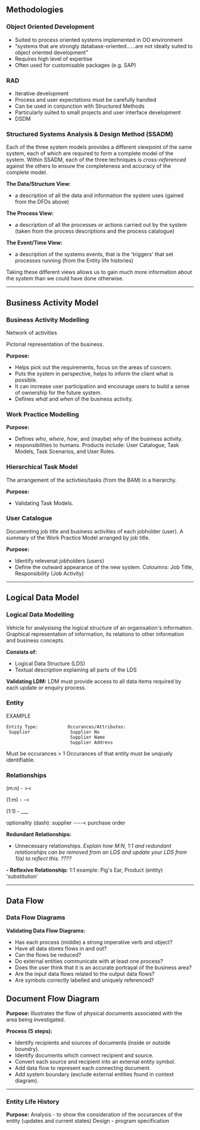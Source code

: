 ## Methodologies
### Object Oriented Development
- Suited to process oriented systems implemented in OO environment
- “systems that are strongly database-oriented……are not ideally suited to object oriented development”
- Requires high level of expertise
- Often used for customisable packages (e.g. SAP)
### RAD
- Iterative development
- Process and user expectations must be carefully handled
- Can be used in conjunction with Structured Methods
- Particularly suited to small projects and user interface development
- DSDM

### Structured Systems Analysis & Design Method (SSADM)
Each of the three system models provides a different viewpoint of the same system, 
each of which are required to form a complete model of the system. 
Within SSADM, each of the three techniques is *cross-referenced* against the others to ensure the completeness and accuracy 
of the complete model.

**The Data/Structure View:**
- a description of all the data and information the system uses (gained from the DFDs above)

**The Process View:**
- a description of all the processes or actions carried out by the system (taken from the process descriptions and the process catalogue)

**The Event/Time View:**
- a description of the systems events, that is the 'triggers' that set processes running (from the Entity life histories)
  
Taking these different views allows us to gain much more information about the system than we could have done otherwise.
__________________________________________________
## Business Activity Model
### Business Activity Modelling
Network of activities

Pictorial representation of the business.

**Purpose:**
- Helps pick out the requirements, focus on the areas of concern. 
- Puts the system in perspective, helps to inform the client what is possible.
- It can increase user participation and encourage users to build a sense of ownership for the future system.
- Defines *what* and *when* of the business activity.
    
### Work Practice Modelling
**Purpose:**
- Defines *who*, *where*, *how*, and (maybe) *why* of the business activity. 
-  responsibilities to humans.
Products include: User Catalogue, Task Models, Task Scenarios, and User Roles.
  
### Hierarchical Task Model
The arrangement of the activties/tasks (from the BAM) in a hierarchy.

**Purpose:**
- Validating Task Models.
    
### User Catalogue
Documenting job title and business activities of each jobholder (user). A summary of the Work Practice Model arranged by 
job title.

**Purpose:**
- Identify relevenat jobholders (users)
- Define the outward appearance of the new system.
 Coloumns: Job Title, Responsibility (Job Activity)
   
   
______________________________________________________

## Logical Data Model
### Logical Data Modelling
Vehicle for analysising the logical structure of an organisation's information.
Graphical representation of information, its relations to other information and business concepts.

**Consists of:**
- Logical Data Structure (LDS)
- Textual description explaining all parts of the LDS

**Validating LDM:**
LDM must provide access to all data items required by each update or enquiry process.

### Entity
EXAMPLE
```
Entity Type:           Occurances/Attributes:
 Supplier               Supplier No
                        Supplier Name
                        Supplier Address
```    
Must be occurances > 1
Occurances of that entity must be unqiuely identifiable.

### Relationships

(m:n) - ><

(1:m) - -<

(1:1) - ___ 

optionality (dash): supplier ----< purchase order

**Redundant Relationships:**
- Unnecessary relationships.
*Explain how M:N, 1:1 and redundant relationships can be removed from an LDS and
update your LDS from 1(a) to reflect this. ????*

**- Reflexive Relationship:**
1:1
example: Pig's Ear, Product (entity) 'substitution'

______________________________________________________

## Data Flow
### Data Flow Diagrams
**Validating Data Flow Diagrams:**
- Has each process (middle) a strong imperative verb and object?
- Have all data stores flows in and out?
- Can the flows be reduced?
- Do external entities communicate with at least one process?
- Does the user think that it is an accurate portrayal of the business area?
- Are the input data flows related to the output data flows?
- Are symbols correctly labelled and uniquely referenced?
    
## Document Flow Diagram
**Purpose:**
Illustrates the flow of physical documents associated with the area being investigated. 

**Process (5 steps):**
- Identify recipients and sources of documents (inside or outside boundry).
- Identify documents which connect recipient and source.
- Convert each source and recipient into an external entity symbol.
- Add data flow to represent each connecting document.
- Add system boundary (exclude external entities found in context diagram).
______________________________________________________

### Entity Life History

**Purpose:**
Analysis - to show the consideration of the occurances of the entity (updates and current states)
Design - program specification
